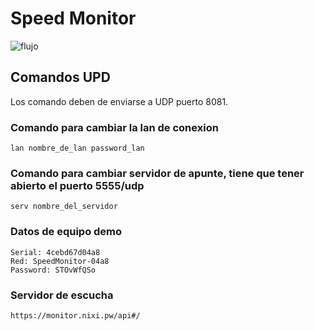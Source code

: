 # Speed Monitor
![flujo](https://github.com/irvinvp/SpeedMonitor/actions/workflows/main.yml/badge.svg)

## Comandos UPD
Los comando deben de enviarse a UDP puerto 8081.
### Comando para cambiar la lan de conexion
```
lan nombre_de_lan password_lan
```
### Comando para cambiar servidor de apunte, tiene que tener abierto el puerto 5555/udp
```
serv nombre_del_servidor
```
### Datos de equipo demo
```
Serial: 4cebd67d04a8
Red: SpeedMonitor-04a8
Password: STOvWfQSo
```
### Servidor de escucha
```
https://monitor.nixi.pw/api#/
```

